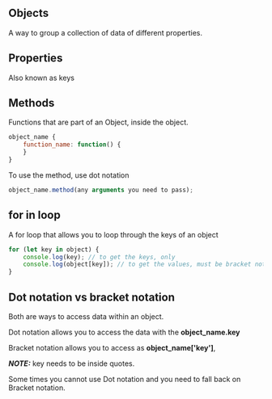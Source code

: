 ## Objects
A way to group a collection of data of different properties.

## Properties
Also known as keys

## Methods
Functions that are part of an Object, inside the object.
```javascript
object_name {
    function_name: function() {
    }
}
```
To use the method, use dot notation
```javascript
object_name.method(any arguments you need to pass);
```

## for in loop
A for loop that allows you to loop through the keys of an object
```javascript
for (let key in object) {
    console.log(key); // to get the keys, only
    console.log(object[key]); // to get the values, must be bracket notation
}
```

## Dot notation vs bracket notation
Both are ways to access data within an object.

Dot notation allows you to access the data with the **object_name.key**

Bracket notation allows you to access as **object_name['key']**,

**_NOTE:_** key needs to be inside quotes.

Some times you cannot use Dot notation and you need to fall back on Bracket notation.

